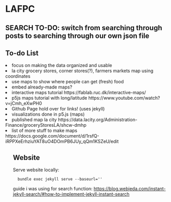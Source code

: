 # LAFPC

## SEARCH TO-DO: switch from searching through posts to searching through our own json file

## To-do List
<l>
  <li>focus on making the data organized and usable</li>
  <li>la city grocery stores, corner stores(?), farmers markets map using coordinates</li>
  <li>use maps to show where people can get (fresh) food</li>
  <li>embed already-made maps?</li>
  <li>interactive maps tutorial https://fablab.ruc.dk/interactive-maps/</li>
  <li>p5js maps tutorial with long/latitude https://www.youtube.com/watch?v=jCmh_eXwPH0</li>
  <li>Github Page hold over for links! (uses jekyll)</li>
  <li>visualizations done in p5.js (maps)</li>
  <li>published map la city https://data.lacity.org/Administration-Finance/groceryStoresLA/shcw-dmhp</li>
  <li>list of more stuff to make maps https://docs.google.com/document/d/1rsfQ-iRPPXeErhziuYAT8uO4DOmPB6JUy_qQm1KSZeU/edit</li>
<ul>


## Website

Serve website locally:
```
  bundle exec jekyll serve --baseurl=''
```

guide i was using for search function: https://blog.webjeda.com/instant-jekyll-search/#how-to-implement-jekyll-instant-search 
